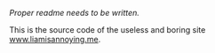 _Proper readme needs to be written._

This is the source code of the useless and boring site www.liamisannoying.me.
